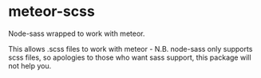 meteor-scss
===========

Node-sass wrapped to work with meteor.

This allows .scss files to work with meteor - N.B. node-sass only supports scss files, so apologies to those who want sass support, this package will not help you.
